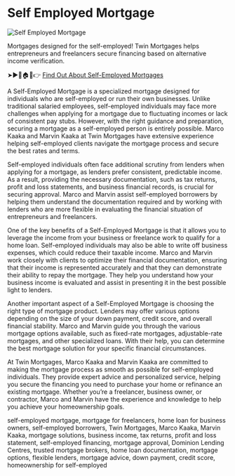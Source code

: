 # Self Employed Mortgage

![Self Employed Mortgage](https://twinmortgages.com/wp-content/uploads/2025/01/Self-Employed.jpg)

Mortgages designed for the self-employed! Twin Mortgages helps entrepreneurs and freelancers secure financing based on alternative income verification.

➤►💼🏠📝👉 [Find Out About Self-Employed Mortgages](https://twinmortgages.com/services/self-employed/)

A Self-Employed Mortgage is a specialized mortgage designed for individuals who are self-employed or run their own businesses. Unlike traditional salaried employees, self-employed individuals may face more challenges when applying for a mortgage due to fluctuating incomes or lack of consistent pay stubs. However, with the right guidance and preparation, securing a mortgage as a self-employed person is entirely possible. Marco Kaaka and Marvin Kaaka at Twin Mortgages have extensive experience helping self-employed clients navigate the mortgage process and secure the best rates and terms.

Self-employed individuals often face additional scrutiny from lenders when applying for a mortgage, as lenders prefer consistent, predictable income. As a result, providing the necessary documentation, such as tax returns, profit and loss statements, and business financial records, is crucial for securing approval. Marco and Marvin assist self-employed borrowers by helping them understand the documentation required and by working with lenders who are more flexible in evaluating the financial situation of entrepreneurs and freelancers.

One of the key benefits of a Self-Employed Mortgage is that it allows you to leverage the income from your business or freelance work to qualify for a home loan. Self-employed individuals may also be able to write off business expenses, which could reduce their taxable income. Marco and Marvin work closely with clients to optimize their financial documentation, ensuring that their income is represented accurately and that they can demonstrate their ability to repay the mortgage. They help you understand how your business income is evaluated and assist in presenting it in the best possible light to lenders.

Another important aspect of a Self-Employed Mortgage is choosing the right type of mortgage product. Lenders may offer various options depending on the size of your down payment, credit score, and overall financial stability. Marco and Marvin guide you through the various mortgage options available, such as fixed-rate mortgages, adjustable-rate mortgages, and other specialized loans. With their help, you can determine the best mortgage solution for your specific financial circumstances.

At Twin Mortgages, Marco Kaaka and Marvin Kaaka are committed to making the mortgage process as smooth as possible for self-employed individuals. They provide expert advice and personalized service, helping you secure the financing you need to purchase your home or refinance an existing mortgage. Whether you’re a freelancer, business owner, or contractor, Marco and Marvin have the experience and knowledge to help you achieve your homeownership goals.

self-employed mortgage, mortgage for freelancers, home loan for business owners, self-employed borrowers, Twin Mortgages, Marco Kaaka, Marvin Kaaka, mortgage solutions, business income, tax returns, profit and loss statement, self-employed financing, mortgage approval, Dominion Lending Centres, trusted mortgage brokers, home loan documentation, mortgage options, flexible lenders, mortgage advice, down payment, credit score, homeownership for self-employed
